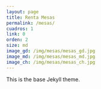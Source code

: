 ```yaml
---
layout: page
title: Renta Mesas
permalink: /mesas/
cuadros: 1
link: 0
orden: 2
size: md
image_gd: /img/mesas/mesas_gd.jpg
image_md: /img/mesas/mesas_md.jpg
image_ch: /img/mesas/mesas_ch.jpg
---
```


This is the base Jekyll theme.
